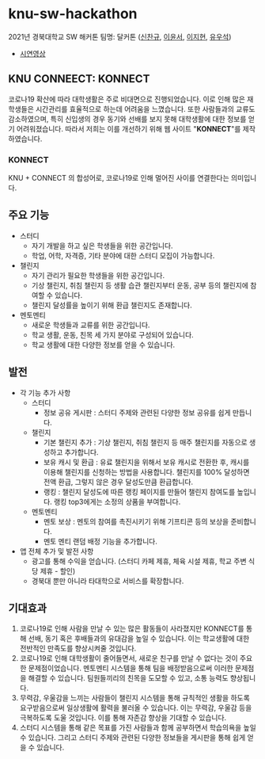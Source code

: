 # knu-sw-hackathon
2021년 경북대학교 SW 해커톤 팀명: 달커톤 ([신찬규](https://github.com/DDCS3T3), [이윤서](https://github.com/ellie-adm), [이지현](https://github.com/ljhyeon), [유우석](https://github.com/milk-stone))
* [시연영상]()

## KNU CONNEECT: KONNECT
코로나19 확산에 따라 대학생활은 주로 비대면으로 진행되었습니다. 이로 인해 많은 재학생들은 시간관리를 효율적으로 하는데 어려움을 느꼈습니다. 또한 사람들과의 교류도 감소하였으며, 특히 신입생의 경우 동기와 선배를 보지 못해 대학생활에 대한 정보를 얻기 어려워졌습니다. 따라서 저희는 이를 개선하기 위해 웹 사이트 "<strong>KONNECT</strong>"를 제작하였습니다.

### KONNECT
KNU + CONNECT 의 합성어로, 코로나19로 인해 멀어진 사이를 연결한다는 의미입니다.

## 주요 기능
* 스터디
  * 자기 개발을 하고 싶은 학생들을 위한 공간입니다.
  * 학업, 어학, 자격증, 기타 분야에 대한 스터디 모집이 가능합니다. 
* 챌린지
  * 자기 관리가 필요한 학생들을 위한 공간입니다.
  * 기상 챌린지, 취침 챌린지 등 생활 습관 챌린지부터 운동, 공부 등의 챌린지에 참여할 수 있습니다.
  * 챌린지 달성률을 높이기 위해 환급 챌린지도 존재합니다.
* 멘토멘티
  * 새로운 학생들과 교류를 위한 공간입니다.
  * 학교 생활, 운동, 친목 세 가지 분야로 구성되어 있습니다.
  * 학교 생활에 대한 다양한 정보를 얻을 수 있습니다.

## 발전
* 각 기능 추가 사항
  * 스터디
    * 정보 공유 게시판 : 스터디 주제와 관련된 다양한 정보 공유를 쉽게 만듭니다.
  * 챌린지
    * 기본 챌린지 추가 : 기상 챌린지, 취침 챌린지 등 매주 챌린지를 자동으로 생성하고 추가합니다.
    * 보유 캐시 및 환급 : 유료 챌린지을 위해서 보유 캐시로 전환한 후, 캐시를 이용해 챌린지를 신청하는 방법을 사용합니다. 챌린지를 100% 달성하면 전액 환급, 그렇지 않은 경우 달성도만큼 환급합니다.
    * 랭킹 : 챌린지 달성도에 따른 랭킹 페이지를 만들어 챌린지 참여도를 높입니다. 랭킹 top3에게는 소정의 상품을 부여합니다.
  * 멘토멘티
    * 멘토 보상 : 멘토의 참여를 촉진시키기 위해 기프티콘 등의 보상을 준비합니다.
    * 멘토 멘티 랜덤 배정 기능을 추가합니다.
* 앱 전체 추가 및 발전 사항
  * 광고를 통해 수익을 얻습니다. (스터디 카페 제휴, 체육 시설 제휴, 학교 주변 식당 제휴 - 할인)
  * 경북대 뿐만 아니라 타대학으로 서비스를 확장합니다.
  
## 기대효과
1. 코로나19로 인해 사람을 만날 수 있는 많은 활동들이 사라졌지만 KONNECT를 통해 선배, 동기 혹은 후배들과의 유대감을 높일 수 있습니다. 이는 학교생활에 대한 전반적인 만족도를 향상시켜줄 것입니다.
2. 코로나19로 인해 대학생활이 줄어들면서, 새로운 친구를 만날 수 없다는 것이 주요한 문제점이었습니다. 멘토멘티 시스템을 통해 팀을 배정받음으로써 이러한 문제점을 해결할 수 있습니다. 팀원들끼리의 친목을 도모할 수 있고, 소통 능력도 향상됩니다.
3. 무력감, 우울감을 느끼는 사람들이 챌린지 시스템을 통해 규칙적인 생활을 하도록 요구받음으로써 일상생활에 활력을 불러올 수 있습니다. 이는 무력감, 우울감 등을 극복하도록 도울 것입니다. 이를 통해 자존감 향상을 기대할 수 있습니다.
4. 스터디 시스템을 통해 같은 목표를 가진 사람들과 함께 공부하면서 학습의욕을 높일 수 있습니다. 그리고 스터디 주제와 관련된 다양한 정보들을 게시판을 통해 쉽게 얻을 수 있습니다.
